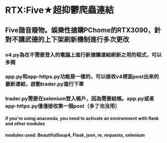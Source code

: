 # RTX:Five★超抑鬱爬蟲連結
## Five諧音廢物。娛樂性搶購PChome的RTX3090，針對不講武德的上下架刷新機制進行多次更改
### v4.py為在不需要登入的電腦上進行新搶購連結刷新之用的程式，可以多開
### app.py和app-https.py功能是一樣的，可以接收v4裡面post出來的最新連結，啟動trader.py進行下單
### trader.py需要在selenium登入帳戶，因為需要結帳。app.py或者app-https.py僅僅接收第一個post（多了也沒用）
#### if you're using anaconda, you need to activate an environment with flask and other modules
#### modules used: BeautifulSoup4, Flask, json, re, requests, selenium